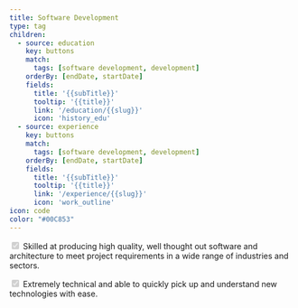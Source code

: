 ```yaml
---
title: Software Development
type: tag
children:
  - source: education
    key: buttons
    match:
      tags: [software development, development]
    orderBy: [endDate, startDate]
    fields:
      title: '{{subTitle}}'
      tooltip: '{{title}}'
      link: '/education/{{slug}}'
      icon: 'history_edu'
  - source: experience
    key: buttons
    match:
      tags: [software development, development]
    orderBy: [endDate, startDate]
    fields:
      title: '{{subTitle}}'
      tooltip: '{{title}}'
      link: '/experience/{{slug}}'
      icon: 'work_outline'
icon: code
color: "#00C853"
---
```

<input type="checkbox" checked disabled></input> Skilled at producing high quality, well thought out software and architecture to meet project requirements in a wide range of industries and sectors.

<input type="checkbox" checked disabled></input> Extremely technical and able to quickly pick up and understand new technologies with ease.
